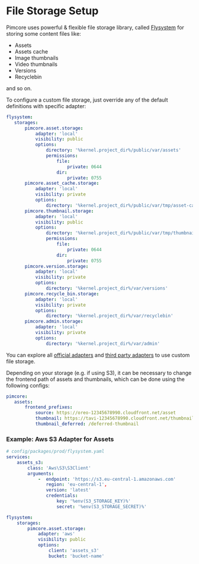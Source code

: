 # File Storage Setup
Pimcore uses powerful & flexible file storage library, called [Flysystem](https://github.com/thephpleague/flysystem) for storing some content files like:
 - Assets
 - Assets cache
 - Image thumbnails
 - Video thumbnails
 - Versions
 - Recyclebin
 
 and so on.
 
To configure a custom file storage, just override any of the default definitions with specific adapter:

 ```yaml
flysystem:
    storages:
        pimcore.asset.storage:
            adapter: 'local'
            visibility: public
            options:
                directory: '%kernel.project_dir%/public/var/assets'
                permissions:
                    file:
                        private: 0644
                    dir:
                        private: 0755
        pimcore.asset_cache.storage:
            adapter: 'local'
            visibility: private
            options:
                directory: '%kernel.project_dir%/public/var/tmp/asset-cache'
        pimcore.thumbnail.storage:
            adapter: 'local'
            visibility: public
            options:
                directory: '%kernel.project_dir%/public/var/tmp/thumbnails'
                permissions:
                    file:
                        private: 0644
                    dir:
                        private: 0755
        pimcore.version.storage:
            adapter: 'local'
            visibility: private
            options:
                directory: '%kernel.project_dir%/var/versions'
        pimcore.recycle_bin.storage:
            adapter: 'local'
            visibility: private
            options:
                directory: '%kernel.project_dir%/var/recyclebin'
        pimcore.admin.storage:
            adapter: 'local'
            visibility: private
            options:
                directory: '%kernel.project_dir%/var/admin'
```

You can explore all [official adapters](https://flysystem.thephpleague.com/v2/docs/adapter/local/) and [third party adapters](https://packagist.org/?query=flysystem%20adapter) to use custom file storage.

Depending on your storage (e.g. if using S3), it can be necessary to change the frontend path of assets and thumbnails, which can be done using the following configs:

 ```yaml
pimcore:
    assets:
        frontend_prefixes:
            source: https://oreo-12345678990.cloudfront.net/asset
            thumbnail: https://tavi-12345678990.cloudfront.net/thumbnail
            thumbnail_deferred: /deferred-thumbnail
```

### Example: Aws S3 Adapter for Assets
```yaml
# config/packages/prod/flysystem.yaml
services:
    assets_s3:
        class: 'Aws\S3\S3Client'
        arguments:
            -  endpoint: 'https://s3.eu-central-1.amazonaws.com'
               region: 'eu-central-1',
               version: 'latest'
               credentials:
                   key: '%env(S3_STORAGE_KEY)%'
                   secret: '%env(S3_STORAGE_SECRET)%'

flysystem:
    storages:
        pimcore.asset.storage:
            adapter: 'aws'
            visibility: public
            options:
                client: 'assets_s3'
                bucket: 'bucket-name'
```
